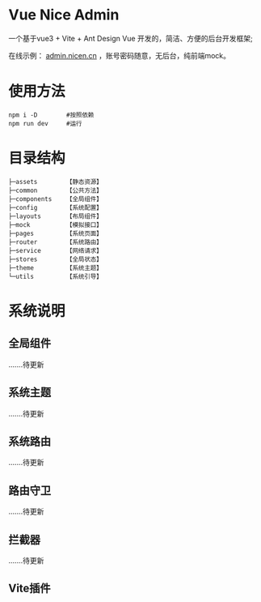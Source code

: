 # Vue Nice Admin

一个基于vue3 + Vite + Ant Design Vue 开发的，简洁、方便的后台开发框架;

在线示例： [admin.nicen.cn](https://admin.nicen.cn) ，账号密码随意，无后台，纯前端mock。

# 使用方法

```
npm i -D        #按照依赖
npm run dev     #运行
```

# 目录结构

```
├─assets        【静态资源】
├─common        【公共方法】
├─components    【全局组件】
├─config        【系统配置】
├─layouts       【布局组件】
├─mock          【模拟接口】
├─pages         【系统页面】
├─router        【系统路由】
├─service       【网络请求】
├─stores        【全局状态】
├─theme         【系统主题】
└─utils         【系统引导】
```

# 系统说明

## 全局组件

.......待更新

## 系统主题

.......待更新

## 系统路由

.......待更新

## 路由守卫

.......待更新

## 拦截器

.......待更新

## Vite插件


